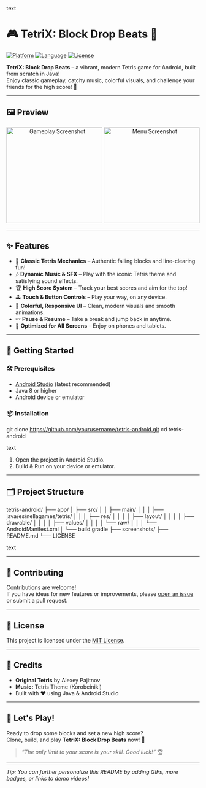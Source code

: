 text
# 🎮 TetriX: Block Drop Beats 🎵

[![Platform](https://img.shields.io/badge/platform-Android-green.svg)](https://developer.android.com)
[![Language](https://img.shields.io/badge/language-Java-blue.svg)](https://www.java.com)
[![License](https://img.shields.io/badge/license-MIT-yellow.svg)](LICENSE)

**TetriX: Block Drop Beats** – a vibrant, modern Tetris game for Android, built from scratch in Java!  
Enjoy classic gameplay, catchy music, colorful visuals, and challenge your friends for the high score! 🚀

---

## 🖼️ Preview

<p align="center">
  <img src="screenshots/gameplay.png" width="250" alt="Gameplay Screenshot">
  <img src="screenshots/menu.png" width="250" alt="Menu Screenshot">
</p>

---

## ✨ Features

- 🎲 **Classic Tetris Mechanics** – Authentic falling blocks and line-clearing fun!
- 🎶 **Dynamic Music & SFX** – Play with the iconic Tetris theme and satisfying sound effects.
- 🏆 **High Score System** – Track your best scores and aim for the top!
- 🕹️ **Touch & Button Controls** – Play your way, on any device.
- 🌈 **Colorful, Responsive UI** – Clean, modern visuals and smooth animations.
- 💤 **Pause & Resume** – Take a break and jump back in anytime.
- 📱 **Optimized for All Screens** – Enjoy on phones and tablets.

---

## 🚀 Getting Started

### 🛠️ Prerequisites

- [Android Studio](https://developer.android.com/studio) (latest recommended)
- Java 8 or higher
- Android device or emulator

### 📦 Installation

git clone https://github.com/yourusername/tetris-android.git
cd tetris-android

text
1. Open the project in Android Studio.
2. Build & Run on your device or emulator.

---

## 🗂️ Project Structure

tetris-android/
├── app/
│ ├── src/
│ │ ├── main/
│ │ │ ├── java/es/nellagames/tetris/
│ │ │ ├── res/
│ │ │ │ ├── layout/
│ │ │ │ ├── drawable/
│ │ │ │ ├── values/
│ │ │ │ └── raw/
│ │ │ └── AndroidManifest.xml
│ └── build.gradle
├── screenshots/
├── README.md
└── LICENSE

text

---

## 🤝 Contributing

Contributions are welcome!  
If you have ideas for new features or improvements, please [open an issue](https://github.com/yourusername/tetris-android/issues) or submit a pull request.

---

## 📄 License

This project is licensed under the [MIT License](LICENSE).

---

## 🙏 Credits

- **Original Tetris** by Alexey Pajitnov
- **Music:** Tetris Theme (Korobeiniki)
- Built with ❤️ using Java & Android Studio

---

## 🚩 Let's Play!

Ready to drop some blocks and set a new high score?  
Clone, build, and play **TetriX: Block Drop Beats** now! 🎉

> _“The only limit to your score is your skill. Good luck!”_ 🏆

---

*Tip: You can further personalize this README by adding GIFs, more badges, or links to demo videos!*
